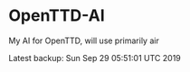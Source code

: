 # OpenTTD-AI
My AI for OpenTTD, will use primarily air

Latest backup: Sun Sep 29 05:51:01 UTC 2019
